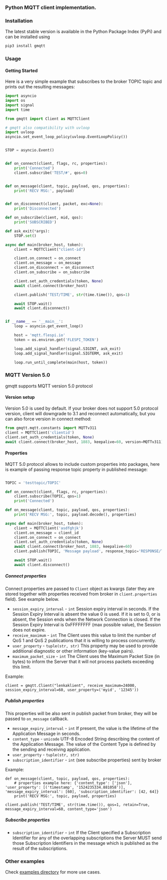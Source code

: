 ### Python MQTT client implementation.


### Installation 

The latest stable version is available in the Python Package Index (PyPi) and can be installed using
```bash
pip3 install gmqtt
```


### Usage
#### Getting Started

Here is a very simple example that subscribes to the broker TOPIC topic and prints out the resulting messages:

```python
import asyncio
import os
import signal
import time

from gmqtt import Client as MQTTClient

# gmqtt also compatibility with uvloop  
import uvloop
asyncio.set_event_loop_policy(uvloop.EventLoopPolicy())


STOP = asyncio.Event()


def on_connect(client, flags, rc, properties):
    print('Connected')
    client.subscribe('TEST/#', qos=0)


def on_message(client, topic, payload, qos, properties):
    print('RECV MSG:', payload)


def on_disconnect(client, packet, exc=None):
    print('Disconnected')

def on_subscribe(client, mid, qos):
    print('SUBSCRIBED')

def ask_exit(*args):
    STOP.set()

async def main(broker_host, token):
    client = MQTTClient("client-id")

    client.on_connect = on_connect
    client.on_message = on_message
    client.on_disconnect = on_disconnect
    client.on_subscribe = on_subscribe

    client.set_auth_credentials(token, None)
    await client.connect(broker_host)

    client.publish('TEST/TIME', str(time.time()), qos=1)

    await STOP.wait()
    await client.disconnect()


if __name__ == '__main__':
    loop = asyncio.get_event_loop()

    host = 'mqtt.flespi.io'
    token = os.environ.get('FLESPI_TOKEN')

    loop.add_signal_handler(signal.SIGINT, ask_exit)
    loop.add_signal_handler(signal.SIGTERM, ask_exit)

    loop.run_until_complete(main(host, token))
``` 

### MQTT Version 5.0
gmqtt supports MQTT version 5.0 protocol

#### Version setup
Version 5.0 is used by default. If your broker does not support 5.0 protocol version, client will downgrade to 3.1 and reconnect automatically, but you can also force version in connect method:
```python
from gmqtt.mqtt.constants import MQTTv311
client = MQTTClient('clientid')
client.set_auth_credentials(token, None)
await client.connect(broker_host, 1883, keepalive=60, version=MQTTv311)
```

#### Properties
MQTT 5.0 protocol allows to include custom properties into packages, here is example of passing response topic property in published message:
```python

TOPIC = 'testtopic/TOPIC'

def on_connect(client, flags, rc, properties):
    client.subscribe(TOPIC, qos=1)
    print('Connected')

def on_message(client, topic, payload, qos, properties):
    print('RECV MSG:', topic, payload.decode(), properties)

async def main(broker_host, token):
    client = MQTTClient('asdfghjk')
    client.on_message = client_id
    client.on_connect = on_connect
    client.set_auth_credentials(token, None)
    await client.connect(broker_host, 1883, keepalive=60)
    client.publish(TOPIC, 'Message payload', response_topic='RESPONSE/TOPIC')

    await STOP.wait()
    await client.disconnect()
```
##### Connect properties
Connect properties are passed to `Client` object as kwargs (later they are stored together with properties received from broker in `client.properties` field). See example below.
* `session_expiry_interval` - `int` Session expiry interval in seconds. If the Session Expiry Interval is absent the value 0 is used. If it is set to 0, or is absent, the Session ends when the Network Connection is closed. If the Session Expiry Interval is 0xFFFFFFFF (max possible value), the Session does not expire.
* `receive_maximum` - `int` The Client uses this value to limit the number of QoS 1 and QoS 2 publications that it is willing to process concurrently.
* `user_property` - `tuple(str, str)` This property may be used to provide additional diagnostic or other information (key-value pairs).
* `maximum_packet_size` - `int` The Client uses the Maximum Packet Size (in bytes) to inform the Server that it will not process packets exceeding this limit.

Example:
```
client = gmqtt.Client("lenkaklient", receive_maximum=24000, session_expiry_interval=60, user_property=('myid', '12345'))
```

##### Publish properties
This properties will be also sent in publish packet from broker, they will be passed to `on_message` callback.
* `message_expiry_interval` - `int` If present, the value is the lifetime of the Application Message in seconds.
* `content_type` - `unicode` UTF-8 Encoded String describing the content of the Application Message. The value of the Content Type is defined by the sending and receiving application.
* `user_property` - `tuple(str, str)`
* `subscription_identifier` - `int` (see subscribe properties) sent by broker

Example:
```
def on_message(client, topic, payload, qos, properties):
    # properties example here: {'content_type': ['json'], 'user_property': [('timestamp', '1524235334.881058')], 'message_expiry_interval': [60], 'subscription_identifier': [42, 64]}
    print('RECV MSG:', topic, payload, properties)

client.publish('TEST/TIME', str(time.time()), qos=1, retain=True, message_expiry_interval=60, content_type='json')
```

##### Subscribe properties
* `subscription_identifier` - `int` If the Client specified a Subscription Identifier for any of the overlapping subscriptions the Server MUST send those Subscription Identifiers in the message which is published as the result of the subscriptions.

### Other examples
Check [examples directory](examples) for more use cases.
